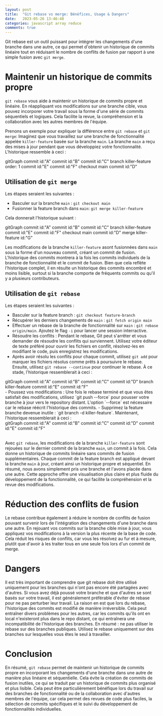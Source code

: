 ```yaml
---
layout: post
title:  "Git rebase vs merge: Bénéfices, Usage & Dangers"
date:   2023-05-26 13:46:40
categories: javascript array reduce
comments: true
---
```


Git rebase est un outil puissant pour intégrer les changements d'une branche dans une autre, ce qui permet d'obtenir un historique de commits linéaire tout en réduisant le nombre de conflits de fusion par rapport à une simple fusion avec `git merge`.  

# Maintenir un historique de commits propre
`git rebase` vous aide à maintenir un historique de commits propre et linéaire. En réappliquant vos modifications sur une branche cible, vous pouvez incorporer votre travail sous la forme d'une série de commits séquentiels et logiques. Cela facilite la revue, la compréhension et la collaboration avec les autres membres de l'équipe.

Prenons un exemple pour expliquer la différence entre `git rebase` et `git merge`: Imaginez que vous travaillez sur une branche de fonctionnalité appelée `killer-feature` basée sur la branche `main`. La branche `main` a reçu des mises à jour pendant que vous développiez votre fonctionnalité. L'historique ressemble à ceci :
<div class="mermaid">
gitGraph
       commit id:"A"
       commit id:"B"
       commit id:"C"
       branch killer-feature order: 1
       commit id:"E"
       commit id:"F"
       checkout main
       commit id:"D"
</div>

## Utilisation de `git merge`
Les étapes seraient les suivantes :  
- Basculer sur la branche `main` : `git checkout main`
- Fusionner la feature branch dans `main`: `git merge killer-feature`

Cela donnerait l'historique suivant :  
<div class="mermaid">
gitGraph
       commit id:"A"
       commit id:"B"
       commit id:"C"
       branch killer-feature
       commit id:"E"
       commit id:"F"
       checkout main
       commit id:"D"
       merge killer-feature id:"G"
</div>

Les modifications de la branche `killer-feature` asont fusionnées dans `main` sous la forme d'un nouveau commit, créant un commit de fusion. L'historique des commits montrera à la fois les commits individuels de la branche de fonctionnalité et le commit de fusion. Bien que cela reflète l'historique complet, il en résulte un historique des commits encombré et moins lisible, surtout si la branche comporte de fréquents commits ou qu'il y a plusieurs contributeurs.  

## Utilisation de `git rebase`
Les étapes seraient les suivantes :  
- Basculer sur la feature branch : `git checkout feature-branch`
- Récupérer les derniers changements de `main` : `git fetch origin main`
- Effectuer un rebase de la branche de fonctionnalité sur `main` : `git rebase origin/main`. Ajoutez le flag `-i` pour lancer une session interractive.
- Résoudre les conflits : Pendant le rebase, Git peut s'arrêter et vous demander de résoudre les conflits qui surviennent. Utilisez votre éditeur de texte préféré pour ouvrir les fichiers en conflit, résolvez-les en modifiant le code, puis enregistrez les modifications.
- Après avoir résolu les conflits pour chaque commit, utilisez `git add` pour marquer les fichiers résolus comme prêts à poursuivre le rebase. Ensuite, utilisez `git rebase --continue` pour continuer le rebase. À ce stade, l'historique ressemblerait à ceci :
<div class="mermaid">
gitGraph
       commit id:"A"
       commit id:"B"
       commit id:"C"
       commit id:"D"
       branch killer-feature
       commit id:"E"
       commit id:"F"
</div>
- Poussez vos modifications : Une fois le rebase terminé et que vous êtes satisfait des modifications, utilisez `git push --force` pour pousser votre branche à jour vers le repository distant. L'option `--force` est nécessaire car le rebase réécrit l'historique des commits.
- Supprimez la feature branche devenue inutile : `git branch -d killer-feature`. Maintenant, l'historique ressemblerait à ceci :
<div class="mermaid">
gitGraph
       commit id:"A"
       commit id:"B"
       commit id:"C"
       commit id:"D"
       commit id:"E"
       commit id:"F"
</div>

<br>

Avec `git rebase`, les modifications de la branche `killer-feature` sont rejouées sur le dernier commit de la branche `main`, un commit à la fois. Cela donne un historique de commits linéaire sans commits de fusion supplémentaires. Chaque commit de la feature branch est appliqué devant la branche `main` à jour, créant ainsi un historique propre et séquentiel. En résumé, nous avons simplement pris une branche et l'avons placée dans une autre.
Cette approche offre une visualisation plus claire et plus fluide du développement de la fonctionnalité, ce qui facilite la compréhension et la revue des modifications.  

# Réduction des conflits de fusion
Le rebase contribue également à réduire le nombre de conflits de fusion pouvant survenir lors de l'intégration des changements d'une branche dans une autre. En rejouant vos commits sur la branche cible mise à jour, vous appliquez vos modifications à la version la plus récente de la base de code. Cela réduit les risques de conflits, car vous les résolvez au fur et à mesure, plutôt que d'avoir à les traiter tous en une seule fois lors d'un commit de merge.  

# Dangers
Il est très important de comprendre que git rebase doit être utilisé uniquement pour les branches qui n'ont pas encore été partagées avec d'autres. Si vous avez déjà poussé votre branche et que d'autres se sont basés sur votre travail, il est généralement préférable d'éviter de rebase pour ne pas perturber leur travail. La raison en est que lors du rebase, l'historique des commits est modifié de manière irréversible. Cela peut entraîner divers problèmes pour les autres, car les commits qu'ils ont en local n'existeront plus dans le repo distant, ce qui entraînera une incompatibilité de l'historique des branches.
En résumé : ne pas utiliser le rebase sur des branches publiques. Utilisez le rebase uniquement sur des branches sur lesquelles vous êtes le seul à travailler.  

# Conclusion
En résumé, `git rebase` permet de maintenir un historique de commits propre en incorporant les changements d'une branche dans une autre de manière plus linéaire et séquentielle. Cela évite la création de commits de fusion inutiles, ce qui se traduit par un historique de commits plus organisé et plus lisible. Cela peut être particulièrement bénéfique lors du travail sur des branches de fonctionnalité ou de la collaboration avec d'autres membres de l'équipe, car cela permet des revues de code plus faciles, la sélection de commits spécifiques et le suivi du développement de fonctionnalités individuelles.